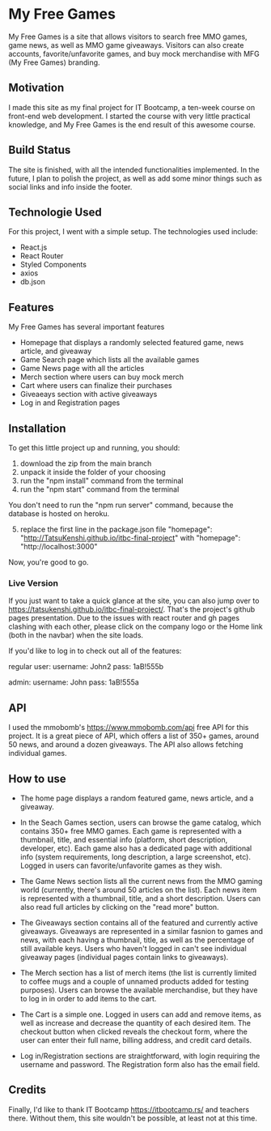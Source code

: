 # My Free Games

My Free Games is a site that allows visitors to search free MMO games, game news, as well as MMO game giveaways. Visitors can also create accounts, favorite/unfavorite games, and buy mock merchandise with MFG (My Free Games) branding.

## Motivation

I made this site as my final project for IT Bootcamp, a ten-week course on front-end web development. I started the course with very little practical knowledge, and My Free Games is the end result of this awesome course.

## Build Status

The site is finished, with all the intended functionalities implemented. In the future, I plan to polish the project, as well as add some minor things such as social links and info inside the footer.

## Technologie Used

For this project, I went with a simple setup. The technologies used include:

- React.js
- React Router
- Styled Components
- axios
- db.json

## Features

My Free Games has several important features

- Homepage that displays a randomly selected featured game, news article, and giveaway
- Game Search page which lists all the available games
- Game News page with all the articles
- Merch section where users can buy mock merch
- Cart where users can finalize their purchases
- Giveaeays section with active giveaways
- Log in and Registration pages

## Installation
To get this little project up and running, you should:

1. download the zip from the main branch
2. unpack it inside the folder of your choosing
3. run the "npm install" command from the terminal
4. run the "npm start" command from the terminal

You don't need to run the "npm run server" command, because the database is hosted on heroku.

5. replace the first line in the package.json file "homepage": "http://TatsuKenshi.github.io/itbc-final-project" with "homepage": "http://localhost:3000"

Now, you're good to go.

### Live Version

If you just want to take a quick glance at the site, you can also jump over to https://tatsukenshi.github.io/itbc-final-project/. That's the project's github pages presentation. Due to the issues with react router and gh pages clashing with each other, please click on the company logo or the Home link (both in the navbar) when the site loads.

If you'd like to log in to check out all of the features:

regular user:
username: John2
pass: 1aB!555b

admin:
username: John
pass: 1aB!555a

## API
I used the mmobomb's https://www.mmobomb.com/api free API for this project. It is a great piece of API, which offers a list of 350+ games, around 50 news, and around a dozen giveaways. The API also allows fetching individual games.

## How to use

- The home page displays a random featured game, news article, and a giveaway.

- In the Seach Games section, users can browse the game catalog, which contains 350+ free MMO games. Each game is represented with a thumbnail, title, and essential info (platform, short description, developer, etc). Each game also has a dedicated page with additional info (system requirements, long description, a large screenshot, etc). Logged in users can favorite/unfavorite games as they wish.

- The Game News section lists all the current news from the MMO gaming world (currently, there's around 50 articles on the list). Each news item is represented with a thumbnail, title, and a short description. Users can also read full articles by clicking on the "read more" button.

- The Giveaways section contains all of the featured and currently active giveaways. Giveaways are represented in a similar fasnion to games and news, with each having a thumbnail, title, as well as the percentage of still available keys. Users who haven't logged in can't see individual giveaway pages (individual pages contain links to giveaways).

- The Merch section has a list of merch items (the list is currently limited to coffee mugs and a couple of unnamed products added for testing purposes). Users can browse the available merchandise, but they have to log in in order to add items to the cart.

- The Cart is a simple one. Logged in users can add and remove items, as well as increase and decrease the quantity of each desired item. The checkout button when clicked reveals the checkout form, where the user can enter their full name, billing address, and credit card details.

- Log in/Registration sections are straightforward, with login requiring the username and password. The Registration form also has the email field.

## Credits

Finally, I'd like to thank IT Bootcamp https://itbootcamp.rs/ and teachers there. Without them, this site wouldn't be possible, at least not at this time.

